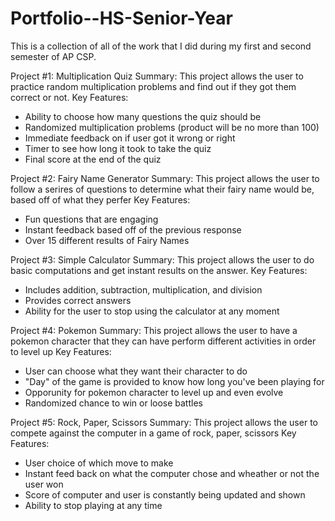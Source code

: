 # Portfolio--HS-Senior-Year
This is a collection of all of the work that I did during my first and second semester of AP CSP.  

Project #1: Multiplication Quiz
Summary: This project allows the user to practice random multiplication problems and find out if they got them correct or not.
Key Features: 
- Ability to choose how many questions the quiz should be 
- Randomized multiplication problems (product will be no more than 100)
- Immediate feedback on if user got it wrong or right
- Timer to see how long it took to take the quiz
- Final score at the end of the quiz

Project #2: Fairy Name Generator
Summary: This project allows the user to follow a serires of questions to determine what their fairy name would be, based off of what they perfer
Key Features:
- Fun questions that are engaging
- Instant feedback based off of the previous response
- Over 15 different results of Fairy Names

Project #3: Simple Calculator
Summary: This project allows the user to do basic computations and get instant results on the answer.
Key Features:
- Includes addition, subtraction, multiplication, and division
- Provides correct answers
- Ability for the user to stop using the calculator at any moment

Project #4: Pokemon
Summary: This project allows the user to have a pokemon character that they can have perform different activities in order to level up
Key Features:
- User can choose what they want their character to do
- "Day" of the game is provided to know how long you've been playing for
- Opporunity for pokemon character to level up and even evolve
- Randomized chance to win or loose battles

Project #5: Rock, Paper, Scissors
Summary: This project allows the user to compete against the computer in a game of rock, paper, scissors
Key Features:
- User choice of which move to make
- Instant feed back on what the computer chose and wheather or not the user won
- Score of computer and user is constantly being updated and shown
- Ability to stop playing at any time
  
